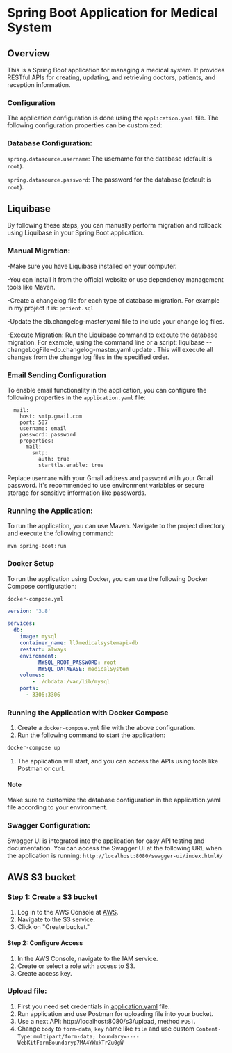 # Spring Boot Application for Medical System
## Overview
This is a Spring Boot application for managing a medical system. It provides RESTful APIs for creating, updating, and retrieving doctors, patients, and reception information.

### Configuration
The application configuration is done using the `application.yaml` file. The following configuration properties can be customized:

### Database Configuration:
`spring.datasource.username`: The username for the database (default is `root`).

`spring.datasource.password`: The password for the database (default is `root`).

## Liquibase

By following these steps, you can manually perform migration and rollback using Liquibase in your Spring Boot application.

### Manual Migration:
-Make sure you have Liquibase installed on your computer.

-You can install it from the official website or use dependency management tools like Maven.

-Create a changelog file for each type of database migration. For example in my project it is: `patient.sql`

-Update the db.changelog-master.yaml file to include your change log files.

-Execute Migration: Run the Liquibase command to execute the database migration. For example, using the command line or a script: liquibase --changeLogFile=db.changelog-master.yaml update . This will execute all changes from the change log files in the specified order.


### Email Sending Configuration
To enable email functionality in the application, you can configure the following properties in the `application.yaml` file:
``` 
  mail:
    host: smtp.gmail.com
    port: 587
    username: email
    password: password
    properties:
      mail:
        smtp:
          auth: true
          starttls.enable: true
``` 
Replace `username` with your Gmail address and `password` with your Gmail password. It's recommended to use environment variables or secure storage for sensitive information like passwords.

### Running the Application:
To run the application, you can use Maven. Navigate to the project directory and execute the following command:

`mvn spring-boot:run`
### Docker Setup
To run the application using Docker, you can use the following Docker Compose configuration:

`docker-compose.yml`
```  yaml
version: '3.8'

services:
  db:
    image: mysql
    container_name: ll7medicalsystemapi-db
    restart: always
    environment:
          MYSQL_ROOT_PASSWORD: root
          MYSQL_DATABASE: medicalSystem
    volumes:
        - ./dbdata:/var/lib/mysql
    ports:
      - 3306:3306
```  

 ### Running the Application with Docker Compose
1) Create a `docker-compose.yml` file with the above configuration.
2) Run the following command to start the application:
``` bash
docker-compose up
```
1) The application will start, and you can access the APIs using tools like Postman or curl.
 #### Note
Make sure to customize the database configuration in the application.yaml file according to your environment.
### Swagger Configuration:
Swagger UI is integrated into the application for easy API testing and documentation. You can access the Swagger UI at the following URL when the application is running:
`http://localhost:8080/swagger-ui/index.html#/`

## AWS S3 bucket
### Step 1: Create a S3 bucket
1. Log in to the AWS Console at [AWS](https://aws.amazon.com/).
2. Navigate to the S3 service.
3. Click on "Create bucket."

#### Step 2: Configure Access
1. In the AWS Console, navigate to the IAM service.
2. Create or select a role with access to S3.
3. Create access key.

### Upload file:
1. First you need set credentials in [application.yaml](src/main/resources/application.yaml) file.
2. Run application and use Postman for uploading file into your bucket.
3. Use a next API: http://localhost:8080/s3/upload, method `POST`.
4. Change `body` to `form-data`, `key` name like `file` and use custom `Content-Type`: `multipart/form-data; boundary=----WebKitFormBoundaryp7MA4YWxkTrZu0gW`